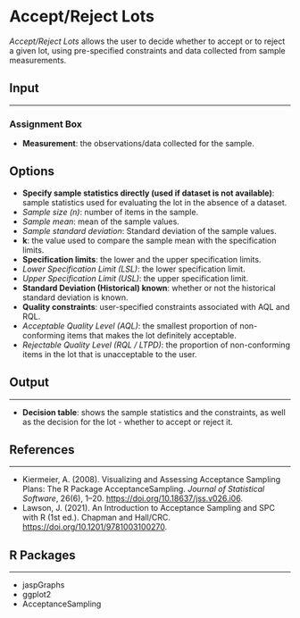 Accept/Reject Lots 
==========================
*Accept/Reject Lots* allows the user to decide whether to accept or to reject a given lot, using pre-specified constraints and data collected from sample measurements.

## Input
-------
### Assignment Box
- **Measurement**: the observations/data collected for the sample.

## Options
- **Specify sample statistics directly (used if dataset is not available)**: sample statistics used for evaluating the lot in the absence of a dataset.
 - *Sample size (n)*: number of items in the sample.
 - *Sample mean*: mean of the sample values.
 - *Sample standard deviation*: Standard deviation of the sample values.
- **k**: the value used to compare the sample mean with the specification limits.
- **Specification limits**: the lower and the upper specification limits.
 - *Lower Specification Limit (LSL)*: the lower specification limit.
 - *Upper Specification Limit (USL)*: the upper specification limit.
- **Standard Deviation (Historical) known**: whether or not the historical standard deviation is known.
- **Quality constraints**: user-specified constraints associated with AQL and RQL.
 - *Acceptable Quality Level (AQL)*: the smallest proportion of non-conforming items that makes the lot definitely acceptable.
 - *Rejectable Quality Level (RQL / LTPD)*: the proportion of non-conforming items in the lot that is unacceptable to the user.

## Output 
-------
- **Decision table**: shows the sample statistics and the constraints, as well as the decision for the lot - whether to accept or reject it.

## References 
-------
- Kiermeier, A. (2008). Visualizing and Assessing Acceptance Sampling Plans: The R Package AcceptanceSampling. *Journal of Statistical Software*, 26(6), 1–20. https://doi.org/10.18637/jss.v026.i06.
- Lawson, J. (2021). An Introduction to Acceptance Sampling and SPC with R (1st ed.). Chapman and Hall/CRC. https://doi.org/10.1201/9781003100270.

## R Packages
-------
- jaspGraphs
- ggplot2
- AcceptanceSampling